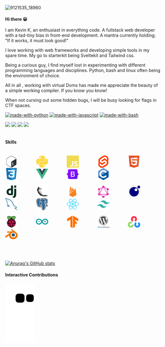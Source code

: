 ![9121535_18960](https://user-images.githubusercontent.com/45125575/194305800-2cb5c827-1df6-4bf8-9fd7-e675124539c6.jpg)

#### Hi there 😀
I am Kevin K, an enthusiast in everything code. A fullstack web developer with a tad-tiny bias in front-end development.
A mantra currently holding; "If it works, it must look good!"

I love working with web frameworks and developing simple tools in my spare time. My go to starterkit being Sveltekit and Tailwind css.

Being a curious guy, I find myself lost in experimenting with different programming languages and disciplines. Python, bash and linux often being the environment of choice. 

All in all , working with virtual Doms has made me appreciate the beauty of a simple working compiler. If you know you know!

When not cursing out some hidden bugs, I will be busy looking for flags in CTF spaces.

[![made-with-python](https://img.shields.io/badge/Made%20with-Python-1f425f.svg)](https://www.python.org/)
[![made-with-javascript](https://img.shields.io/badge/Made%20with-JavaScript-1f425f.svg)](https://www.javascript.com)
[![made-with-bash](https://img.shields.io/badge/Made%20with-Bash-1f425f.svg)](https://www.gnu.org/software/bash/)

<div> 
  <a href="https://www.linkedin.com/in/kevin-kironji-69b02b184" target="_blank"><img src="https://img.shields.io/badge/-LinkedIn-%230077B5?style=for-the-badge&logo=linkedin&logoColor=white" target="_blank"></a> 
  <a href="https://twitter.com/kironjikev" target="_blank"><img src="https://img.shields.io/badge/-Twitter-%23EA4335?style=for-the-badge&logo=youtube&logoColor=white" target="_blank"></a>
  <a href="https://instagram.com/#" target="_blank"><img src="https://img.shields.io/badge/-Instagram-%23E4405F?style=for-the-badge&logo=instagram&logoColor=white" target="_blank"></a>
  <a href = "mailto: karonjekevin67@gmail.com"><img src="https://img.shields.io/badge/-Gmail-%23333?style=for-the-badge&logo=gmail&logoColor=white" target="_blank"></a>
 </div>
</br>

 #### Skills
<div style="display: inline_block"><br>
    <img height="40" align="center" alt="Astro" height="30" width="40" src="https://raw.githubusercontent.com/devicons/devicon/master/icons/bash/bash-original.svg">
 &nbsp;&nbsp;&nbsp;&nbsp;&nbsp;&nbsp;&nbsp;&nbsp;&nbsp;&nbsp;&nbsp;&nbsp;&nbsp;
  <img height="40" align="center" alt="Python" height="30" width="40" src="https://raw.githubusercontent.com/devicons/devicon/master/icons/python/python-plain.svg">
 &nbsp;&nbsp;&nbsp;&nbsp;&nbsp;&nbsp;&nbsp;&nbsp;&nbsp;&nbsp;&nbsp;&nbsp;&nbsp;
  <img height="40" align="center" alt="Js" height="30" width="40" src="https://raw.githubusercontent.com/devicons/devicon/master/icons/javascript/javascript-plain.svg">
 &nbsp;&nbsp;&nbsp;&nbsp;&nbsp;&nbsp;&nbsp;&nbsp;&nbsp;&nbsp;&nbsp;&nbsp;&nbsp;
  <img height="40" align="center" alt="Svelte" height="30" width="40" src="https://raw.githubusercontent.com/devicons/devicon/master/icons/svelte/svelte-original.svg">
 &nbsp;&nbsp;&nbsp;&nbsp;&nbsp;&nbsp;&nbsp;&nbsp;&nbsp;&nbsp;&nbsp;&nbsp;&nbsp;
  <img height="40" align="center" alt="HTML" height="30" width="40" src="https://raw.githubusercontent.com/devicons/devicon/master/icons/html5/html5-original.svg">
 &nbsp;&nbsp;&nbsp;&nbsp;&nbsp;&nbsp;&nbsp;&nbsp;&nbsp;&nbsp;&nbsp;&nbsp;&nbsp;
    <img height="40" align="center" alt="css" height="30" width="40" src="https://raw.githubusercontent.com/devicons/devicon/master/icons/css3/css3-original.svg">
 &nbsp;&nbsp;&nbsp;&nbsp;&nbsp;&nbsp;&nbsp;&nbsp;&nbsp;&nbsp;&nbsp;&nbsp;&nbsp;
           <img height="40" align="center" alt="vuejs" height="30" width="40" src="https://raw.githubusercontent.com/devicons/devicon/master/icons/vuejs/vuejs-original.svg">
 &nbsp;&nbsp;&nbsp;&nbsp;&nbsp;&nbsp;&nbsp;&nbsp;&nbsp;&nbsp;&nbsp;&nbsp;&nbsp;
         <img height="40" align="center" alt="bootstrap" height="30" width="40" src="https://raw.githubusercontent.com/devicons/devicon/master/icons/bootstrap/bootstrap-original.svg">
 &nbsp;&nbsp;&nbsp;&nbsp;&nbsp;&nbsp;&nbsp;&nbsp;&nbsp;&nbsp;&nbsp;&nbsp;&nbsp;
      <img height="40" align="center" alt="c" height="30" width="40" src="https://raw.githubusercontent.com/devicons/devicon/master/icons/c/c-original.svg">
 &nbsp;&nbsp;&nbsp;&nbsp;&nbsp;&nbsp;&nbsp;&nbsp;&nbsp;&nbsp;&nbsp;&nbsp;&nbsp;
  </br>
  </br>
        <img height="40" align="center" alt="django" height="30" width="40" src="https://raw.githubusercontent.com/devicons/devicon/master/icons/django/django-plain.svg">
 &nbsp;&nbsp;&nbsp;&nbsp;&nbsp;&nbsp;&nbsp;&nbsp;&nbsp;&nbsp;&nbsp;&nbsp;&nbsp;
        <img height="40" align="center" alt="flask" height="30" width="40" src="https://raw.githubusercontent.com/devicons/devicon/master/icons/flask/flask-original.svg">
 &nbsp;&nbsp;&nbsp;&nbsp;&nbsp;&nbsp;&nbsp;&nbsp;&nbsp;&nbsp;&nbsp;&nbsp;&nbsp;
        <img height="40" align="center" alt="firebase" height="30" width="40" src="https://raw.githubusercontent.com/devicons/devicon/master/icons/firebase/firebase-plain.svg">
 &nbsp;&nbsp;&nbsp;&nbsp;&nbsp;&nbsp;&nbsp;&nbsp;&nbsp;&nbsp;&nbsp;&nbsp;&nbsp;
        <img height="40" align="center" alt="graphql" height="30" width="40" src="https://raw.githubusercontent.com/devicons/devicon/master/icons/graphql/graphql-plain.svg">
 &nbsp;&nbsp;&nbsp;&nbsp;&nbsp;&nbsp;&nbsp;&nbsp;&nbsp;&nbsp;&nbsp;&nbsp;&nbsp;
        <img height="40" align="center" alt="lua" height="30" width="40" src="https://raw.githubusercontent.com/devicons/devicon/master/icons/lua/lua-original.svg">
 &nbsp;&nbsp;&nbsp;&nbsp;&nbsp;&nbsp;&nbsp;&nbsp;&nbsp;&nbsp;&nbsp;&nbsp;&nbsp;
        <img height="40" align="center" alt="mysql" height="30" width="40" src="https://raw.githubusercontent.com/devicons/devicon/master/icons/mysql/mysql-original.svg">
 &nbsp;&nbsp;&nbsp;&nbsp;&nbsp;&nbsp;&nbsp;&nbsp;&nbsp;&nbsp;&nbsp;&nbsp;&nbsp;
        <img height="40" align="center" alt="postgresql" height="30" width="40" src="https://raw.githubusercontent.com/devicons/devicon/master/icons/postgresql/postgresql-original.svg">
 &nbsp;&nbsp;&nbsp;&nbsp;&nbsp;&nbsp;&nbsp;&nbsp;&nbsp;&nbsp;&nbsp;&nbsp;&nbsp;
        <img height="40" align="center" alt="react" height="30" width="40" src="https://raw.githubusercontent.com/devicons/devicon/master/icons/react/react-original.svg">
 &nbsp;&nbsp;&nbsp;&nbsp;&nbsp;&nbsp;&nbsp;&nbsp;&nbsp;&nbsp;&nbsp;&nbsp;&nbsp;
   <img height="40" align="center" alt="tailwindcss" height="30" width="40" src="https://raw.githubusercontent.com/devicons/devicon/master/icons/tailwindcss/tailwindcss-plain.svg">
 &nbsp;&nbsp;&nbsp;&nbsp;&nbsp;&nbsp;&nbsp;&nbsp;&nbsp;&nbsp;&nbsp;&nbsp;&nbsp;
        
 </br>
 </br>
       <img height="40" align="center" alt="raspberrypi" height="30" width="40" src="https://raw.githubusercontent.com/devicons/devicon/master/icons/raspberrypi/raspberrypi-original.svg">
 &nbsp;&nbsp;&nbsp;&nbsp;&nbsp;&nbsp;&nbsp;&nbsp;&nbsp;&nbsp;&nbsp;&nbsp;&nbsp;
       <img height="40" align="center" alt="arduino" height="30" width="40" src="https://raw.githubusercontent.com/devicons/devicon/master/icons/arduino/arduino-original.svg">
 &nbsp;&nbsp;&nbsp;&nbsp;&nbsp;&nbsp;&nbsp;&nbsp;&nbsp;&nbsp;&nbsp;&nbsp;&nbsp;
         <img height="40" align="center" alt="tensorflow" height="30" width="40" src="https://raw.githubusercontent.com/devicons/devicon/master/icons/tensorflow/tensorflow-original.svg">
 &nbsp;&nbsp;&nbsp;&nbsp;&nbsp;&nbsp;&nbsp;&nbsp;&nbsp;&nbsp;&nbsp;&nbsp;&nbsp;
         <img height="40" align="center" alt="wordpress" height="30" width="40" src="https://raw.githubusercontent.com/devicons/devicon/master/icons/wordpress/wordpress-original.svg">
 &nbsp;&nbsp;&nbsp;&nbsp;&nbsp;&nbsp;&nbsp;&nbsp;&nbsp;&nbsp;&nbsp;&nbsp;&nbsp;
         <img height="40" align="center" alt="opencv" height="30" width="40" src="https://raw.githubusercontent.com/devicons/devicon/master/icons/opencv/opencv-original.svg">
 &nbsp;&nbsp;&nbsp;&nbsp;&nbsp;&nbsp;&nbsp;&nbsp;&nbsp;&nbsp;&nbsp;&nbsp;&nbsp;
         <img height="40" align="center" alt="blender" height="30" width="40" src="https://raw.githubusercontent.com/devicons/devicon/master/icons/blender/blender-original.svg">
 &nbsp;&nbsp;&nbsp;&nbsp;&nbsp;&nbsp;&nbsp;&nbsp;&nbsp;&nbsp;&nbsp;&nbsp;&nbsp;
</div>
</br>
</br>
</br>
  
[![Anurag's GitHub stats](https://github-readme-stats.vercel.app/api?username=fahari)](https://github.com/anuraghazra/github-readme-stats)

#### Interactive Contributions

![Snake animation](https://github.com/fahari/fahari/blob/output/github-contribution-grid-snake.svg)

<!--
**Fahari/Fahari** is a ✨ _special_ ✨ repository because its `README.md` (this file) appears on your GitHub profile.

Here are some ideas to get you started:

- 🔭 I’m currently working on ...
- 🌱 I’m currently learning ...
- 👯 I’m looking to collaborate on ...
- 🤔 I’m looking for help with ...
- 💬 Ask me about ...
- 📫 How to reach me: ...
- 😄 Pronouns: ...
- ⚡ Fun fact: ...
-->
